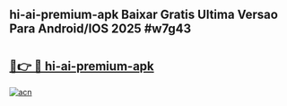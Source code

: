 ## hi-ai-premium-apk Baixar Gratis Ultima Versao Para Android/IOS 2025 #w7g43

# <h2><a href="https://ainizakaria.my?title=hi-ai-premium-apk&ref=20M">🔗👉 🔴 hi-ai-premium-apk</a></h2>

[![acn](https://github.com/user-attachments/assets/0f9c940e-d8b0-45ae-aac7-cd30a18b3e1c)](https://ainizakaria.my?title=hi-ai-premium-apk&ref=20M)

